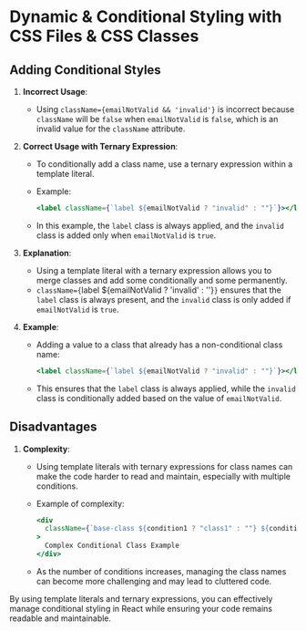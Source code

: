 # Dynamic & Conditional Styling with CSS Files & CSS Classes

## Adding Conditional Styles

1. **Incorrect Usage**:

   - Using `className={emailNotValid && 'invalid'}` is incorrect because `className` will be `false` when `emailNotValid` is `false`, which is an invalid value for the `className` attribute.

2. **Correct Usage with Ternary Expression**:

   - To conditionally add a class name, use a ternary expression within a template literal.
   - Example:

     ```jsx
     <label className={`label ${emailNotValid ? "invalid" : ""}`}></label>
     ```

   - In this example, the `label` class is always applied, and the `invalid` class is added only when `emailNotValid` is `true`.

3. **Explanation**:

   - Using a template literal with a ternary expression allows you to merge classes and add some conditionally and some permanently.
   - `className={`label ${emailNotValid ? 'invalid' : ''}`}` ensures that the `label` class is always present, and the `invalid` class is only added if `emailNotValid` is `true`.

4. **Example**:

   - Adding a value to a class that already has a non-conditional class name:

     ```jsx
     <label className={`label ${emailNotValid ? "invalid" : ""}`}></label>
     ```

   - This ensures that the `label` class is always applied, while the `invalid` class is conditionally added based on the value of `emailNotValid`.

## Disadvantages

1. **Complexity**:

   - Using template literals with ternary expressions for class names can make the code harder to read and maintain, especially with multiple conditions.
   - Example of complexity:

     ```jsx
     <div
       className={`base-class ${condition1 ? "class1" : ""} ${condition2 ? "class2" : ""} ${condition3 ? "class3" : ""}`}
     >
       Complex Conditional Class Example
     </div>
     ```

   - As the number of conditions increases, managing the class names can become more challenging and may lead to cluttered code.

By using template literals and ternary expressions, you can effectively manage conditional styling in React while ensuring your code remains readable and maintainable.
